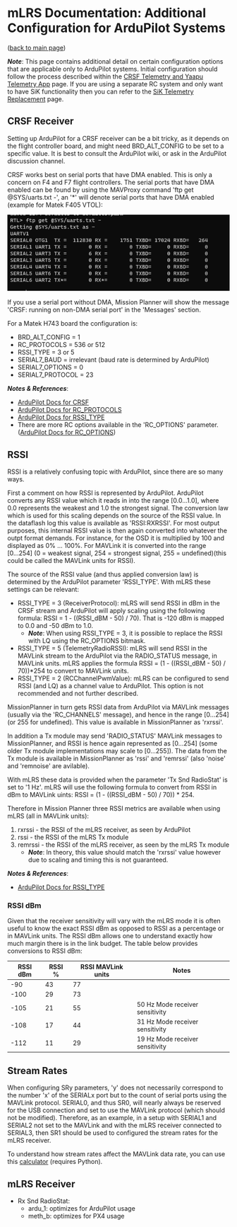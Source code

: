 # mLRS Documentation: Additional Configuration for ArduPilot Systems #

([back to main page](../README.md))

***Note***: This page contains additional detail on certain configuration options that are applicable only to ArduPilot systems. Initial configuration should follow the process described within the [CRSF Telemetry and Yaapu Telemetry App](CRSF.md) page. If you are using a separate RC system and only want to have SiK functionality then you can refer to the [SiK Telemetry Replacement](docs/SETUP_SIK.md) page.

## CRSF Receiver

Setting up ArduPilot for a CRSF receiver can be a bit tricky, as it depends on the flight controller board, and might need BRD_ALT_CONFIG to be set to a specific value. It is best to consult the ArduPilot wiki, or ask in the ArduPilot discussion channel.

CRSF works best on serial ports that have DMA enabled. This is only a concern on F4 and F7 flight controllers. The serial ports that have DMA enabled can be found by using the MAVProxy command 'ftp get @SYS/uarts.txt -', an '*' will denote serial ports that have DMA enabled (example for Matek F405 VTOL):

<img src="images/Serial_DMA.png">

If you use a serial port without DMA, Mission Planner will show the message 'CRSF: running on non-DMA serial port' in the 'Messages' section.

For a Matek H743 board the configuration is:

- BRD_ALT_CONFIG = 1
- RC_PROTOCOLS = 536 or 512
- RSSI_TYPE = 3 or 5
- SERIAL7_BAUD = irrelevant (baud rate is determined by ArduPilot)
- SERIAL7_OPTIONS = 0
- SERIAL7_PROTOCOL = 23

***Notes & References***:
- [ArduPilot Docs for CRSF](https://ardupilot.org/copter/docs/common-tbs-rc.html)
- [ArduPilot Docs for RC_PROTOCOLS](https://ardupilot.org/plane/docs/parameters.html#rc-protocols-rc-protocols-enabled)
- [ArduPilot Docs for RSSI_TYPE](https://ardupilot.org/plane/docs/parameters.html#rssi-type-rssi-type)
- There are more RC options available in the 'RC_OPTIONS' parameter. ([ArduPilot Docs for RC_OPTIONS](https://ardupilot.org/plane/docs/parameters.html#rc-options-rc-options))

## RSSI

RSSI is a relatively confusing topic with ArduPilot, since there are so many ways.

First a comment on how RSSI is represented by ArduPilot. ArduPilot converts any RSSI value which it reads in into the range [0.0...1.0], where 0.0 represents the weakest and 1.0 the strongest signal. The conversion law which is used for this scaling depends on the source of the RSSI value. In the dataflash log this value is available as 'RSSI:RXRSSI'. For most output purposes, this internal RSSI value is then again converted into whatever the outpt format demands. For instance, for the OSD it is multiplied by 100 and displayed as 0% ... 100%. For MAVLink it is converted into the range [0...254] (0 = weakest signal, 254 = strongest signal, 255 = undefined)(this could be called the MAVLink units for RSSI).

The source of the RSSI value (and thus applied conversion law) is determined by the ArduPilot parameter 'RSSI_TYPE'. With mLRS these settings can be relevant:
- RSSI_TYPE = 3 (ReceiverProtocol): mLRS will send RSSI in dBm in the CRSF stream and ArduPilot will apply scaling using the following formula: RSSI = 1 - ((RSSI_dBM - 50) / 70). That is -120 dBm is mapped to 0.0 and -50 dBm to 1.0.
    - ***Note***: When using RSSI_TYPE = 3, it is possible to replace the RSSI with LQ using the RC_OPTIONS bitmask.
- RSSI_TYPE = 5 (TelemetryRadioRSSI): mLRS will send RSSI in the MAVLink stream to the ArduPilot via the RADIO_STATUS message, in MAVLink units. mLRS applies the formula RSSI = (1 - ((RSSI_dBM - 50) / 70))*254 to convert to MAVLink units.
- RSSI_TYPE = 2 (RCChannelPwmValue): mLRS can be configured to send RSSI (and LQ) as a channel value to ArduPilot. This option is not recommended and not further described.

MissionPlanner in turn gets RSSI data from ArduPilot via MAVLink messages (usually via the 'RC_CHANNELS' message), and hence in the range [0...254] (or 255 for undefined). This value is available in MissionPlanner as 'rxrssi'.

In addition a Tx module may send 'RADIO_STATUS' MAVLink messages to MissionPlanner, and RSSI is hence again represented as [0...254] (some older Tx module implementations may scale to [0...255]). The data from the Tx module is available in MissionPlanner as 'rssi' and 'remrssi' (also 'noise' and 'remnoise' are avilable).

With mLRS these data is provided when the parameter 'Tx Snd RadioStat' is set to '1 Hz'. mLRS will use the following formula to convert from RSSI in dBm to MAVLink uints: RSSI = (1 - ((RSSI_dBM - 50) / 70)) * 254.

Therefore in Mission Planner three RSSI metrics are available when using mLRS (all in MAVLink units):

1. rxrssi - the RSSI of the mLRS receiver, as seen by ArduPilot
2. rssi - the RSSI of the mLRS Tx module
3. remrssi - the RSSI of the mLRS receiver, as seen by the mLRS Tx module
    - ***Note***: In theory, this value should match the 'rxrssi' value however due to scaling and timing this is not guaranteed.

***Notes & References***:
- [ArduPilot Docs for RSSI_TYPE](https://ardupilot.org/plane/docs/parameters.html#rssi-type-rssi-type)

### RSSI dBm

Given that the receiver sensitivity will vary with the mLRS mode it is often useful to know the exact RSSI dBm as opposed to RSSI as a percentage or in MAVLink units. The RSSI dBm allows one to understand exactly how much margin there is in the link budget. The table below provides conversions to RSSI dBm:

| RSSI dBm | RSSI % | RSSI MAVLink units | Notes            |
|----------|--------|--------------|------------------|
| -90       | 43     | 77           |                  |
| -100      | 29     | 73           |                  |
| -105      | 21     | 55           | 50 Hz Mode receiver sensitivity |
| -108      | 17     | 44           | 31 Hz Mode receiver sensitivity |
| -112      | 11     | 29           | 19 Hz Mode receiver sensitivity |

## Stream Rates

When configuring SRy parameters, 'y' does not necessarily correspond to the number 'x' of the SERIALx port but to the count of serial ports using the MAVLink protocol.  SERIAL0, and thus SR0, will nearly always be reserved for the USB connection and set to use the MAVLink protocol (which should not be modified). Therefore, as an example, in a setup with SERIAL1 and SERIAL2 not set to the MAVLink and with the mLRS receiver connected to SERIAL3, then SR1 should be used to configured the stream rates for the mLRS receiver.

To understand how stream rates affect the MAVLink data rate, you can use this [calculator](https://github.com/ArduPilot/pymavlink/blob/master/tools/mavtelemetry_datarates.py) (requires Python).

## mLRS Receiver

- Rx Snd RadioStat:
    - ardu_1: optimizes for ArduPilot usage
    - meth_b: optimizes for PX4 usage
